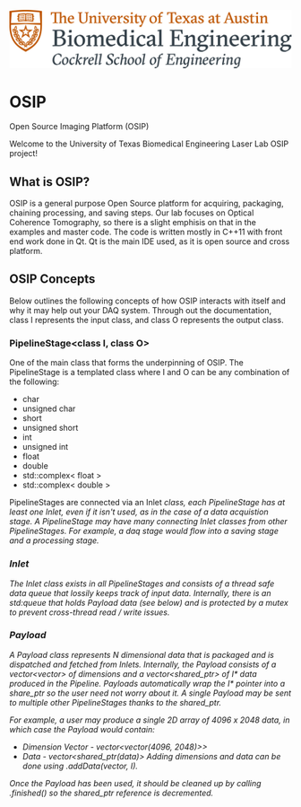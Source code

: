 ![alt-text](https://github.com/amcelroy/OSIP/blob/master/Cockrell_RGB_formal_BME.jpg)

# OSIP
Open Source Imaging Platform (OSIP)

Welcome to the University of Texas Biomedical Engineering Laser Lab OSIP project! 

## What is OSIP?

OSIP is a general purpose Open Source platform for acquiring, packaging, chaining processing, and saving steps. 
Our lab focuses on Optical Coherence Tomography, so there is a slight emphisis on that in the examples and master code. The 
code is written mostly in C++11 with front end work done in Qt. Qt is the main IDE used, as it is open source and cross platform.

## OSIP Concepts
Below outlines the following concepts of how OSIP interacts with itself and why it may help out your DAQ system. Through out the 
documentation, class I represents the input class, and class O represents the output class.

### PipelineStage<class I, class O>
One of the main class that forms the underpinning of OSIP. The PipelineStage is a templated class where I and O can be any 
combination of the following:
  * char
  * unsigned char
  * short
  * unsigned short
  * int
  * unsigned int
  * float
  * double
  * std::complex< float >
  * std::complex< double >
  
PipelineStages are connected via an Inlet<I> class, each PipelineStage has at least one Inlet<I>, even if it isn't used, as in
the case of a data acquistion stage. A PipelineStage may have many connecting Inlet<O> classes from other PipelineStages. For 
example, a daq stage would flow into a saving stage and a processing stage.

### Inlet<I> 

The Inlet<I> class exists in all PipelineStages and consists of a thread safe data queue that lossily keeps track of input data.
Internally, there is an std:queue that holds Payload data (see below) and is protected by a mutex to prevent cross-thread 
read / write issues.

### Payload<O>

A Payload class represents N dimensional data that is packaged and is dispatched and fetched from Inlets. Internally, the Payload
consists of a vector<vector<unsigned int>> of dimensions and a vector<shared_ptr<I>> of I* data produced in the Pipeline. Payloads 
automatically wrap the I* pointer into a share_ptr<I> so the user need not worry about it. A single Payload may be sent to 
multiple other PipelineStages thanks to the shared_ptr<I>. 

For example, a user may produce a single 2D array of 4096 x 2048 data, in which case the Payload would contain:
  * Dimension Vector - vector<vector<unsigned int>(4096, 2048)>>
  * Data - vector<shared_ptr<I>(*data)>
Adding dimensions and data can be done using .addData(vector<unsigned int>, I*).

Once the Payload<I> has been used, it should be cleaned up by calling .finished() so the shared_ptr<I> reference is decremented.



